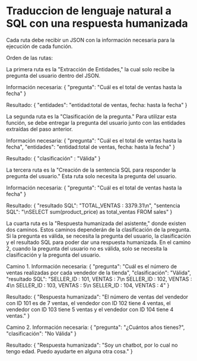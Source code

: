 # Traduccion de lenguaje natural a SQL con una respuesta humanizada


Cada ruta debe recibir un JSON con la información necesaria para la ejecución de cada función.

Orden de las rutas:

La primera ruta es la "Extracción de Entidades," la cual solo recibe la pregunta del usuario dentro del JSON.

Información necesaria:
{
  "pregunta": "Cuál es el total de ventas hasta la fecha"
}

Resultado:
{
 "entidades": "entidad:total de ventas, fecha: hasta la fecha"
}

La segunda ruta es la "Clasificación de la pregunta." Para utilizar esta función, se debe entregar la pregunta del usuario junto con las entidades extraídas del paso anterior.

Información necesaria:
{
  "pregunta": "Cuál es el total de ventas hasta la fecha",
  "entidades": "entidad:total de ventas, fecha: hasta la fecha"
}

Resultado:
{
  "clasificación" : "Válida"
}

La tercera ruta es la "Creación de la sentencia SQL para responder la pregunta del usuario." Esta ruta solo necesita la pregunta del usuario.

Información necesaria:
{
  "pregunta": "Cuál es el total de ventas hasta la fecha"
}
  
Resultado:
{
    "resultado SQL": "TOTAL_VENTAS : 3379.31\n",
    "sentencia SQL": "\nSELECT sum(product_price) as total_ventas FROM sales"
}

La cuarta ruta es la "Respuesta humanizada del asistente," donde existen dos caminos. Estos caminos dependerán de la clasificación de la pregunta. Si la pregunta es válida, se necesita la pregunta del usuario, la clasificación y el resultado SQL para poder dar una respuesta humanizada. En el camino 2, cuando la pregunta del usuario no es válida, solo se necesita la clasificación y la pregunta del usuario.

Camino 1.
Información necesaria:
{
  "pregunta": "Cuál es el número de ventas realizadas por cada vendedor de la tienda",
  "clasificación": "Válida",
  "resultado SQL": "SELLER_ID : 101,  VENTAS : 7\n SELLER_ID : 102,  VENTAS : 4\n SELLER_ID : 103,  VENTAS : 5\n SELLER_ID : 104,  VENTAS : 4"
}

Resultado:
{
  "Respuesta humanizada": "El número de ventas del vendedor con ID 101 es de 7 ventas, el vendedor con ID 102 tiene 4 ventas, el vendedor con ID 103 tiene 5 ventas y el vendedor con ID 104 tiene 4 ventas."
}

Camino 2.
Información necesaria:
{
  "pregunta": "¿Cuántos años tienes?",
  "clasificación": "No Válida"
}

Resultado:
{
    "Respuesta humanizada": "Soy un chatbot, por lo cual no tengo edad. Puedo ayudarte en alguna otra cosa."
}
